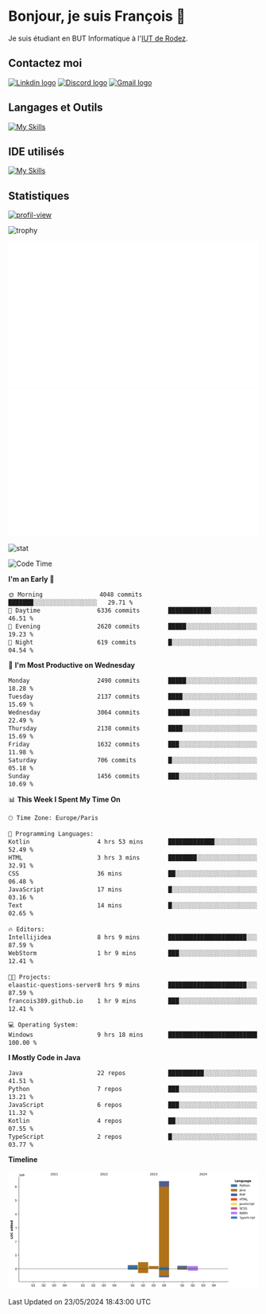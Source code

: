 # Bonjour, je suis François 👋

Je suis étudiant en BUT Informatique à l'[IUT de Rodez](https://iut-rodez.fr).

## Contactez moi

<p>
<a href="https://www.linkedin.com/in/fran%C3%A7ois-de-saint-palais-00985327a/" target="blank"><img src="https://img.shields.io/badge/LinkedIn-0077B5?style=for-the-badge&logo=linkedin&logoColor=white" alt="Linkdin logo"/></a>
<a href="https://discord.gg/francis389" target="blank"><img src="https://img.shields.io/badge/Discord-7289DA?style=for-the-badge&logo=discord&logoColor=white" alt="Discord logo" /></a>
<a href="mailto:francois-sp@gmx.fr" target="blank"><img src="https://img.shields.io/badge/Gmail-D14836?style=for-the-badge&logo=gmail&logoColor=white" alt="Gmail logo"/></a> 
</p>

## Langages et Outils

[![My Skills](https://skillicons.dev/icons?i=java,py,kotlin,spring,git,html,css,sass,svelte,vue,angular,react,bootstrap,ts,jquery,js,php,mysql,sqlite,grafana,linux,windows,figma,postman)](https://skillicons.dev)

## IDE utilisés

[![My Skills](https://skillicons.dev/icons?i=idea,phpstorm,pycharm,androidstudio,vscode,webstorm,eclipse)](https://skillicons.dev)

## Statistiques

[![profil-view](https://komarev.com/ghpvc/?username=francois389&label=Profile%20views&color=0e75b6&style=flat)](https://github.com/ryo-ma/github-profile-trophy)

![trophy](https://github-profile-trophy.vercel.app/?username=Francois389&theme=onedark&column=-1)

![top-lang](https://raw.githubusercontent.com/Francois389/github-stat/master/generated/languages.svg#gh-dark-mode-only)
![](https://raw.githubusercontent.com/Francois389/github-stat/master/generated/overview.svg#gh-dark-mode-only)

![stat](https://github-readme-stats.vercel.app/api?username=francois389&show_icons=true&locale=fr&theme=onedark)

<!--START_SECTION:waka-->
![Code Time](http://img.shields.io/badge/Code%20Time-232%20hrs%205%20mins-blue)

**I'm an Early 🐤** 

```text
🌞 Morning                4048 commits        ███████░░░░░░░░░░░░░░░░░░   29.71 % 
🌆 Daytime                6336 commits        ████████████░░░░░░░░░░░░░   46.51 % 
🌃 Evening                2620 commits        █████░░░░░░░░░░░░░░░░░░░░   19.23 % 
🌙 Night                  619 commits         █░░░░░░░░░░░░░░░░░░░░░░░░   04.54 % 
```
📅 **I'm Most Productive on Wednesday** 

```text
Monday                   2490 commits        █████░░░░░░░░░░░░░░░░░░░░   18.28 % 
Tuesday                  2137 commits        ████░░░░░░░░░░░░░░░░░░░░░   15.69 % 
Wednesday                3064 commits        ██████░░░░░░░░░░░░░░░░░░░   22.49 % 
Thursday                 2138 commits        ████░░░░░░░░░░░░░░░░░░░░░   15.69 % 
Friday                   1632 commits        ███░░░░░░░░░░░░░░░░░░░░░░   11.98 % 
Saturday                 706 commits         █░░░░░░░░░░░░░░░░░░░░░░░░   05.18 % 
Sunday                   1456 commits        ███░░░░░░░░░░░░░░░░░░░░░░   10.69 % 
```


📊 **This Week I Spent My Time On** 

```text
🕑︎ Time Zone: Europe/Paris

💬 Programming Languages: 
Kotlin                   4 hrs 53 mins       █████████████░░░░░░░░░░░░   52.49 % 
HTML                     3 hrs 3 mins        ████████░░░░░░░░░░░░░░░░░   32.91 % 
CSS                      36 mins             ██░░░░░░░░░░░░░░░░░░░░░░░   06.48 % 
JavaScript               17 mins             █░░░░░░░░░░░░░░░░░░░░░░░░   03.16 % 
Text                     14 mins             █░░░░░░░░░░░░░░░░░░░░░░░░   02.65 % 

🔥 Editors: 
Intellijidea             8 hrs 9 mins        ██████████████████████░░░   87.59 % 
WebStorm                 1 hr 9 mins         ███░░░░░░░░░░░░░░░░░░░░░░   12.41 % 

🐱‍💻 Projects: 
elaastic-questions-server8 hrs 9 mins        ██████████████████████░░░   87.59 % 
francois389.github.io    1 hr 9 mins         ███░░░░░░░░░░░░░░░░░░░░░░   12.41 % 

💻 Operating System: 
Windows                  9 hrs 18 mins       █████████████████████████   100.00 % 
```

**I Mostly Code in Java** 

```text
Java                     22 repos            ██████████░░░░░░░░░░░░░░░   41.51 % 
Python                   7 repos             ███░░░░░░░░░░░░░░░░░░░░░░   13.21 % 
JavaScript               6 repos             ███░░░░░░░░░░░░░░░░░░░░░░   11.32 % 
Kotlin                   4 repos             ██░░░░░░░░░░░░░░░░░░░░░░░   07.55 % 
TypeScript               2 repos             █░░░░░░░░░░░░░░░░░░░░░░░░   03.77 % 
```



**Timeline**

![Lines of Code chart](https://raw.githubusercontent.com/Francois389/Francois389/main/assets/bar_graph.png)


 Last Updated on 23/05/2024 18:43:00 UTC
<!--END_SECTION:waka-->
